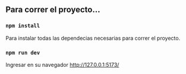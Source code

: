 ## Para correr el proyecto...

### `npm install`

Para instalar todas las dependecias necesarias para correr el proyecto.

### `npm run dev`

Ingresar en su navegador http://127.0.0.1:5173/
